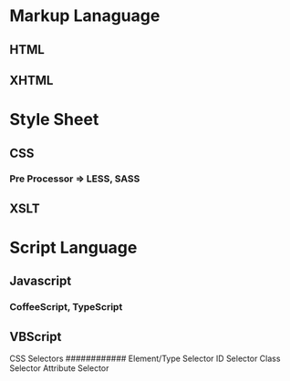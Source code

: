 # Markup Lanaguage
## HTML
## XHTML
# Style Sheet
## CSS
### Pre Processor => LESS, SASS
## XSLT
# Script Language
## Javascript
### CoffeeScript, TypeScript
## VBScript

CSS Selectors
############
Element/Type Selector
ID Selector
Class Selector
Attribute Selector
